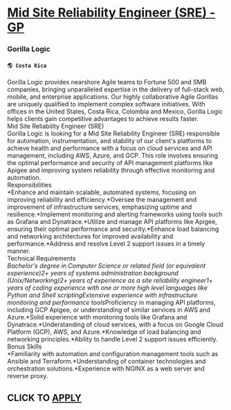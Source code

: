 # [Mid Site Reliability Engineer (SRE) - GP](https://www.remotewlb.com/apply/mid-site-reliability-engineer-sre-gp)  
### Gorilla Logic  
#### `🌎 Costa Rica`  
Gorilla Logic provides nearshore Agile teams to Fortune 500 and SMB companies, bringing unparalleled expertise in the delivery of full-stack web, mobile, and enterprise applications. Our highly collaborative Agile Gorillas are uniquely qualified to implement complex software initiatives. With offices in the United States, Costa Rica, Colombia and Mexico, Gorilla Logic helps clients gain competitive advantages to achieve results faster.  
Mid Site Reliability Engineer (SRE)  
Gorilla Logic is looking for a Mid Site Reliability Engineer (SRE) responsible for automation, instrumentation, and stability of our client's platforms to achieve health and performance with a focus on cloud services and API management, including AWS, Azure, and GCP. This role involves ensuring the optimal performance and security of API management platforms like Apigee and improving system reliability through effective monitoring and automation.  
Responsibilities  
*Enhance and maintain scalable, automated systems, focusing on improving reliability and efficiency.*Oversee the management and improvement of infrastructure services, emphasizing uptime and resilience.*Implement monitoring and alerting frameworks using tools such as Grafana and Dynatrace.*Utilize and manage API platforms like Apigee, ensuring their optimal performance and security.*Enhance load balancing and networking architectures for improved availability and performance.*Address and resolve Level 2 support issues in a timely manner.  
Technical Requirements  
*Bachelor's degree in Computer Science or related field (or equivalent experience)*2+ years of systems administration background (Unix/Networking)*2+ years of experience as a site reliability engineer*1+ years of coding experience with one or more high level languages like Python and Shell scripting*Extensive experience with infrastructure monitoring and performance tools*Proficiency in managing API platforms, including GCP Apigee, or understanding of similar services in AWS and Azure.*Solid experience with monitoring tools like Grafana and Dynatrace.*Understanding of cloud services, with a focus on Google Cloud Platform (GCP), AWS, and Azure.*Knowledge of load balancing and networking principles.*Ability to handle Level 2 support issues efficiently.  
Bonus Skills  
*Familiarity with automation and configuration management tools such as Ansible and Terraform.*Understanding of container technologies and orchestration solutions.*Experience with NGINX as a web server and reverse proxy.  
## CLICK TO [APPLY](https://www.remotewlb.com/apply/mid-site-reliability-engineer-sre-gp)

